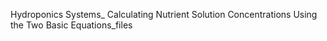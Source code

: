 Hydroponics Systems_ Calculating Nutrient Solution Concentrations Using the Two Basic Equations_files
